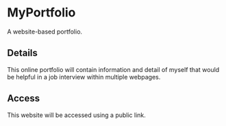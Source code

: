 # MyPortfolio
A website-based portfolio.

## Details
This online portfolio will contain information and detail of myself that
would be helpful in a job interview within multiple webpages.

## Access
This website will be accessed using a public link.
